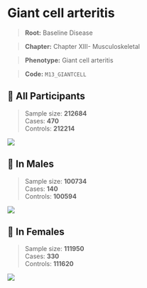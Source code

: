 # Giant cell arteritis

> **Root:** Baseline Disease  

> **Chapter:** Chapter XIII- Musculoskeletal  

> **Phenotype:** Giant cell arteritis  

> **Code:** `M13_GIANTCELL`

## 🧪 All Participants  
> Sample size: **212684**  
> Cases: **470**  
> Controls: **212214**
<img src="/Disease/Figures/ALL/Incidence/M13_GIANTCELL.png"/>
<CsvTable src="/public/Disease/Data/ALL/Incidence/COX_M13_GIANTCELL.csv" label="🔍 View full results" />

## 👨 In Males  
> Sample size: **100734**  
> Cases: **140**  
> Controls: **100594**
<img src="/Disease/Figures/Male/Incidence/M13_GIANTCELL.png"/>
<CsvTable src="/public/Disease/Data/Male/Incidence/COX_M13_GIANTCELL.csv" label="🔍 View full results" />

## 👩 In Females  
> Sample size: **111950**  
> Cases: **330**  
> Controls: **111620**
<img src="/Disease/Figures/Female/Incidence/M13_GIANTCELL.png"/>
<CsvTable src="/public/Disease/Data/Female/Incidence/COX_M13_GIANTCELL.csv" label="🔍 View full results" />
